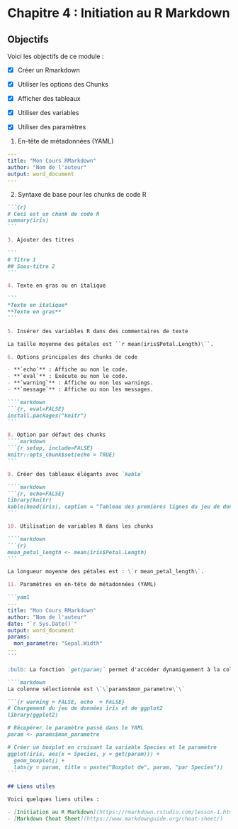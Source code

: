 # Chapitre 4 : Initiation au R Markdown

## Objectifs

Voici les objectifs de ce module :
- [x] Créer un Rmarkdown
- [x] Utiliser les options des Chunks
- [x] Afficher des tableaux
- [x] Utiliser des variables
- [x] Utiliser des paramètres


1. En-tête de métadonnées (YAML)

```yaml
---
title: "Mon Cours RMarkdown"
author: "Nom de l'auteur"
output: word_document
---
```

2. Syntaxe de base pour les chunks de code R

````markdown
```{r}
# Ceci est un chunk de code R
summary(iris)
```

3. Ajouter des titres
   
```
# Titre 1
## Sous-titre 2
```

4. Texte en gras ou en italique

```
*Texte en italique*
**Texte en gras**
```

5. Insérer des variables R dans des commentaires de texte

La taille moyenne des pétales est ``r mean(iris$Petal.Length)\``.

6. Options principales des chunks de code

- **`echo`** : Affiche ou non le code.
- **`eval`** : Exécute ou non le code.
- **`warning`** : Affiche ou non les warnings.
- **`message`** : Affiche ou non les messages.

````markdown
```{r, eval=FALSE}
install.packages("knitr")
```

8. Option par défaut des chunks
````markdown
```{r setup, include=FALSE}
knitr::opts_chunk$set(echo = TRUE)
```

9. Créer des tableaux élégants avec `kable`

````markdown
```{r, echo=FALSE}
library(knitr)
kable(head(iris), caption = "Tableau des premières lignes du jeu de données iris")
```

10. Utilisation de variables R dans les chunks

````markdown
```{r}
mean_petal_length <- mean(iris$Petal.Length)
```

La longueur moyenne des pétales est : \`r mean_petal_length\`.

11. Paramètres en en-tête de métadonnées (YAML)

```yaml
---
title: "Mon Cours RMarkdown"
author: "Nom de l'auteur"
date: "`r Sys.Date()`"
output: word_document
params:
  mon_parametre: "Sepal.Width"
---
```

:bulb: La fonction `get(param)` permet d'accéder dynamiquement à la colonne du jeu de données iris correspondant au paramètre passé.

````markdown
La colonne sélectionnée est \`\`params$mon_parametre\`\`

```{r warning = FALSE, echo  = FALSE}
# Chargement du jeu de données iris et de ggplot2
library(ggplot2)

# Récupérer le paramètre passé dans le YAML
param <- params$mon_parametre

# Créer un boxplot en croisant la variable Species et le paramètre
ggplot(iris, aes(x = Species, y = get(param))) + 
  geom_boxplot() +
  labs(y = param, title = paste("Boxplot de", param, "par Species"))
```

## Liens utiles

Voici quelques liens utiles :

- [Initiation au R Markdown](https://rmarkdown.rstudio.com/lesson-1.html)
- [Markdown Cheat Sheet](https://www.markdownguide.org/cheat-sheet/)